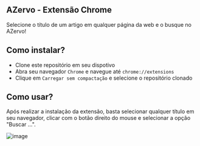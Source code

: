 ## AZervo - Extensão Chrome
Selecione o título de um artigo em qualquer página da web e o busque no AZervo!

## Como instalar?
- Clone este repositório em seu dispotivo
- Abra seu navegador `Chrome` e navegue até `chrome://extensions`
- Clique em `Carregar sem compactação` e selecione o repositório clonado

## Como usar?
Após realizar a instalação da extensão, basta selecionar qualquer título em seu navegador, clicar com o botão direito do mouse e selecionar a opção "Buscar ...".

![image](https://user-images.githubusercontent.com/55641441/209265621-fb3befe2-9464-4cee-a0e9-108dd6c210a2.png)
